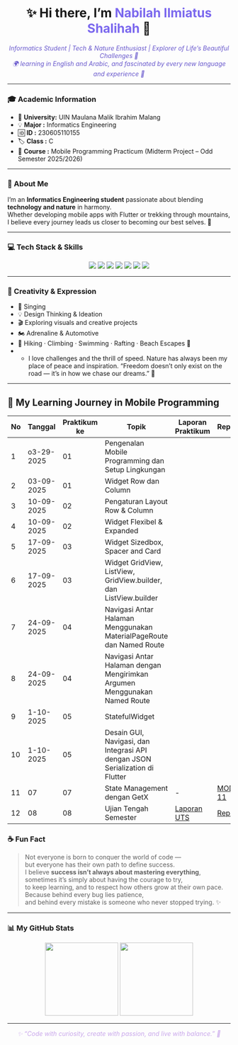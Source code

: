 
<h1 align="center">✨ Hi there, I’m <span style="color:#7B68EE"><b>Nabilah Ilmiatus Shalihah</b></span> 👋</h1>

<p align="center" style="font-style:italic; color:#6A5ACD;">
Informatics Student | Tech & Nature Enthusiast | Explorer of Life’s Beautiful Challenges 🌿<br/>
🌍 learning in English and Arabic, and fascinated by every new language and experience 🌙
</p>

---

### 🎓 Academic Information
- 🏫 **University:** UIN Maulana Malik Ibrahim Malang  
- 💡 **Major  :** Informatics Engineering  
- 🆔 **ID     :** 230605110155  
- 🏷️ **Class  :** C  
- 📱 **Course :** Mobile Programming Practicum
  (Midterm Project – Odd Semester 2025/2026)

---

### 🧭 About Me
I’m an **Informatics Engineering student** passionate about blending **technology and nature** in harmony.  
Whether developing mobile apps with Flutter or trekking through mountains,  
I believe every journey leads us closer to becoming our best selves. 🌱

---

### 💻 Tech Stack & Skills
<p align="center">
  <img src="https://img.shields.io/badge/Flutter-02569B?style=for-the-badge&logo=flutter&logoColor=white"/>
  <img src="https://img.shields.io/badge/Dart-0175C2?style=for-the-badge&logo=dart&logoColor=white"/>
  <img src="https://img.shields.io/badge/PHP-777BB4?style=for-the-badge&logo=php&logoColor=white"/>
  <img src="https://img.shields.io/badge/HTML5-E34F26?style=for-the-badge&logo=html5&logoColor=white"/>
  <img src="https://img.shields.io/badge/CSS3-1572B6?style=for-the-badge&logo=css3&logoColor=white"/>
  <img src="https://img.shields.io/badge/JavaScript-F7DF1E?style=for-the-badge&logo=javascript&logoColor=black"/>
  <img src="https://img.shields.io/badge/MySQL-4479A1?style=for-the-badge&logo=mysql&logoColor=white"/>
</p>

---

### 🎨 Creativity & Expression
- 🎤 Singing  
- 💡 Design Thinking & Ideation  
- 🎬 Exploring visuals and creative projects
- 🏍️ Adrenaline & Automotive
- 🌿 Hiking · Climbing · Swimming · Rafting · Beach Escapes 🌊
- - I love challenges and the thrill of speed. 
Nature has always been my place of peace and inspiration.
“Freedom doesn’t only exist on the road — it’s in how we chase our dreams.” 🏁

---

## 🩵 My Learning Journey in Mobile Programming

| No | Tanggal | Praktikum ke | Topik | Laporan Praktikum | Repository | 
|----|------------|--------------|--------|--------------------|-------------|
| 1 | o3-29-2025 | 01 | Pengenalan Mobile Programming dan Setup Lingkungan |  |  
| 2 | 03-09-2025 | 01 | Widget Row dan Column |  |  |  |
| 3 | 10-09-2025 | 02 | Pengaturan Layout Row & Column |  |  |  |
| 4 | 10-09-2025 | 02 | Widget Flexibel & Expanded |  |  |  |
| 5 | 17-09-2025 | 03 | Widget Sizedbox, Spacer and Card |  |  |  |
| 6 | 17-09-2025 | 03 | Widget GridView, ListView, GridView.builder, dan ListView.builder |  |  |  |
| 7 | 24-09-2025 | 04 | Navigasi Antar Halaman Menggunakan MaterialPageRoute dan Named Route |  |  |  |
| 8 | 24-09-2025 | 04 | Navigasi Antar Halaman dengan Mengirimkan Argumen Menggunakan Named Route |  |  |  |
| 9 | 1-10-2025 | 05 | StatefulWidget |  |  |  |
| 10 | 1-10-2025 | 05 | Desain GUI, Navigasi, dan Integrasi API dengan JSON Serialization di Flutter |  |  |  |
| 11 | 07 | 07 | State Management dengan GetX | - | [MODUL-11](https://github.com/belaabel289/MODUL-11-GET-X) |
| 12 | 08 | 08 | Ujian Tengah Semester | [Laporan UTS](https://drive.google.com/drive/u/0/folders/1hUMDy-_-HroB1J8dd2xs6D-WIyiH2h6Q?lfhs=2) | [Repo UTS](https://github.com/belaabel289/UTS) | 

### ☕ Fun Fact
> Not everyone is born to conquer the world of code —  
> but everyone has their own path to define success.  
> I believe **success isn’t always about mastering everything**,  
> sometimes it’s simply about having the courage to try,  
> to keep learning, and to respect how others grow at their own pace.  
> Because behind every bug lies patience,  
> and behind every mistake is someone who never stopped trying. ✨  

---

### 📊 My GitHub Stats
<p align="center">
  <img src="https://github-readme-stats.vercel.app/api?username=belaabel289&show_icons=true&theme=midnight-purple" height="165"/>
  <img src="https://github-readme-stats.vercel.app/api/top-langs/?username=belaabel289&layout=compact&theme=midnight-purple" height="165"/>
</p>

---

<p align="center" style="font-style:italic; color:#C9A7EB;">
✨ “Code with curiosity, create with passion, and live with balance.” 🌙  
</p>

</p>
